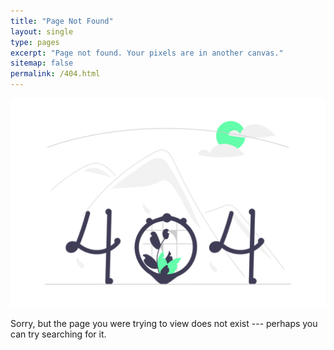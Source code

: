 ```yaml
---
title: "Page Not Found"
layout: single
type: pages
excerpt: "Page not found. Your pixels are in another canvas."
sitemap: false
permalink: /404.html
---
```


![](undraw_Page_not_found_re_e9o6.png)


Sorry, but the page you were trying to view does not exist --- perhaps you can try searching for it.

<script type="text/javascript">
  var GOOG_FIXURL_LANG = 'en';
  var GOOG_FIXURL_SITE = '{{ site.url }}'
</script>
<script type="text/javascript"
  src="//linkhelp.clients.google.com/tbproxy/lh/wm/fixurl.js">
</script>
